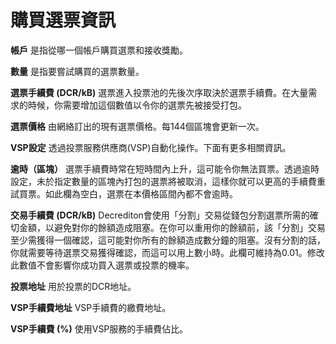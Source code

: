 # 購買選票資訊

**帳戶** 是指從哪一個帳戶購買選票和接收獎勵。

**數量** 是指要嘗試購買的選票數量。

**選票手續費 (DCR/kB)** 選票進入投票池的先後次序取決於選票手續費。在大量需求的時候，你需要增加這個數值以令你的選票先被接受打包。

**選票價格** 由網絡訂出的現有選票價格。每144個區塊會更新一次。

**VSP設定** 透過投票服務供應商(VSP)自動化操作。下面有更多相關資訊。

**逾時（區塊）** 選票手續費時常在短時間內上升，這可能令你無法買票。透過逾時設定，未於指定數量的區塊內打包的選票將被取消，這樣你就可以更高的手續費重試買票。如此欄為空白，選票在本價格區間內都不會逾時。

**交易手續費 (DCR/kB)** Decrediton會使用「分割」交易從錢包分割選票所需的確切金額，以避免對你的餘額造成阻塞。在你可以重用你的餘額前，該「分割」交易至少需獲得一個確認，這可能對你所有的餘額造成數分鐘的阻塞。沒有分割的話，你就需要等待選票交易獲得確認，而這可以用上數小時。此欄可維持為0.01。修改此數值不會影響你成功買入選票或投票的機率。

**投票地址** 用於投票的DCR地址。

**VSP手續費地址** VSP手續費的繳費地址。

**VSP手續費 (%)** 使用VSP服務的手續費佔比。
